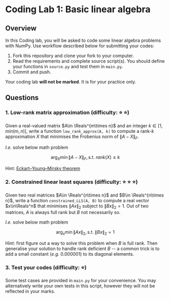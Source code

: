 # Coding Lab 1: Basic linear algebra

## Overview

In this Coding lab, you will be asked to code some linear algebra problems with NumPy. Use workflow described below for submitting your codes:
1. Fork this repository and clone your fork to your computer. 
2. Read the requirements and complete source script(s). You should define your functions in `source.py` and test them in `main.py`.
3. Commit and push.

Your coding lab **will not be marked**. It is for your practice only.

## Questions

### 1. Low-rank matrix approximation (difficulty: :star: :star:)

Given a real-valued matrix $`A\in \Reals^{m\times n}`$ and an integer $`k\in[1, min(m,n)]`$, write a function `low_rank_approx(A, k)` to compute a rank-$`k`$ approximation $`X`$ that minimises the Frobenius norm of $`\|A-X\|_F`$. 

*I.e.* solve below math problem
```math
\arg_X\min\|A-X\|_F, \text{s.t.}\; rank(X) \le k
```

Hint: [Eckart–Young–Mirsky theorem](https://en.wikipedia.org/wiki/Low-rank_approximation#Proof_of_Eckart%E2%80%93Young%E2%80%93Mirsky_theorem_(for_Frobenius_norm))

### 2. Constrained linear least squares (difficulty: :star: :star: :star:)
Given two real matrices $`A\in \Reals^{n\times n}`$ and $`B\in \Reals^{n\times n}`$, write a function `constrained_LLS(A, B)` to compute a real vector $`x\in\Reals^n`$ that minimises $`\|Ax\|_2`$ subject to $`\|Bx\|_2=1`$. Out of two matrices, $`A`$ is always full rank but $`B`$ not necessarily so.

*I.e.* solve below math problem
```math
\arg_x\min\|Ax\|_2, \text{s.t.}\; \|Bx\|_2=1
```

Hint: first figure out a way to solve this problem when $`B`$ is full rank. Then generalise your solution to handle rank deficient $`B`$ -- a common trick is to add a small constant (*e.g.* 0.000001) to its diagonal elements.

### 3. Test your codes (difficulty: :star:)

Some test cases are provided in `main.py` for your convenience. You may alternatively write your own tests in this script, however they will not be reflected in your marks.
